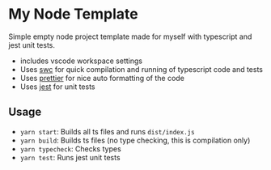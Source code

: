 # My Node Template

Simple empty node project template made for myself with typescript and jest unit tests.

- includes vscode workspace settings
- Uses [swc](https://swc.rs) for quick compilation and running of typescript code and tests
- Uses [prettier](https://prettier.io) for nice auto formatting of the code
- Uses [jest](https://jestjs.io) for unit tests

## Usage

- `yarn start`: Builds all ts files and runs `dist/index.js`
- `yarn build`: Builds ts files (no type checking, this is compilation only)
- `yarn typecheck`: Checks types
- `yarn test`: Runs jest unit tests
